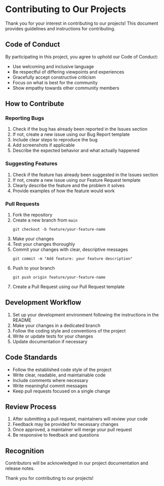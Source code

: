 # Contributing to Our Projects

Thank you for your interest in contributing to our projects! This document provides guidelines and instructions for contributing.

## Code of Conduct

By participating in this project, you agree to uphold our Code of Conduct:

- Use welcoming and inclusive language
- Be respectful of differing viewpoints and experiences
- Gracefully accept constructive criticism
- Focus on what is best for the community
- Show empathy towards other community members

## How to Contribute

### Reporting Bugs

1. Check if the bug has already been reported in the Issues section
2. If not, create a new issue using our Bug Report template
3. Include clear steps to reproduce the bug
4. Add screenshots if applicable
5. Describe the expected behavior and what actually happened

### Suggesting Features

1. Check if the feature has already been suggested in the Issues section
2. If not, create a new issue using our Feature Request template
3. Clearly describe the feature and the problem it solves
4. Provide examples of how the feature would work

### Pull Requests

1. Fork the repository
2. Create a new branch from `main`
   ```
   git checkout -b feature/your-feature-name
   ```
3. Make your changes
4. Test your changes thoroughly
5. Commit your changes with clear, descriptive messages
   ```
   git commit -m "Add feature: your feature description"
   ```
6. Push to your branch
   ```
   git push origin feature/your-feature-name
   ```
7. Create a Pull Request using our Pull Request template

## Development Workflow

1. Set up your development environment following the instructions in the README
2. Make your changes in a dedicated branch
3. Follow the coding style and conventions of the project
4. Write or update tests for your changes
5. Update documentation if necessary

## Code Standards

- Follow the established code style of the project
- Write clear, readable, and maintainable code
- Include comments where necessary
- Write meaningful commit messages
- Keep pull requests focused on a single change

## Review Process

1. After submitting a pull request, maintainers will review your code
2. Feedback may be provided for necessary changes
3. Once approved, a maintainer will merge your pull request
4. Be responsive to feedback and questions

## Recognition

Contributors will be acknowledged in our project documentation and release notes.

Thank you for contributing to our projects!
